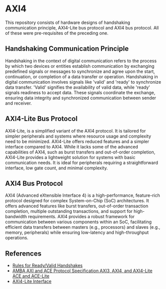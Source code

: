 # AXI4

This repository consists of hardware designs of handshaking communication principle, AXI4-Lite bus protocol and AXI4 bus protocol. All of these were pre-requisites of the preceding one.

## Handshaking Communication Principle

Handshaking in the context of digital communication refers to the process by which two devices or entities establish communication by exchanging predefined signals or messages to synchronize and agree upon the start, continuation, or completion of a data transfer or operation. Handshaking in digital communication involves signals like 'valid' and 'ready' to synchronize data transfer. 'Valid' signifies the availability of valid data, while 'ready' signals readiness to accept data. These signals coordinate the exchange, ensuring data integrity and synchronized communication between sender and receiver.

## AXI4-Lite Bus Protocol

AXI4-Lite, is a simplified variant of the AXI4 protocol. It is tailored for simpler peripherals and systems where resource usage and complexity need to be minimized. AXI4-Lite offers reduced features and a simpler interface compared to AXI4. While it lacks some of the advanced capabilities of AXI4, such as burst transfers and out-of-order completion, AXI4-Lite provides a lightweight solution for systems with basic communication needs. It is ideal for peripherals requiring a straightforward interface, low gate count, and minimal complexity.

## AXI4 Bus Protocol

AXI4 (Advanced eXtensible Interface 4) is a high-performance, feature-rich protocol designed for complex System-on-Chip (SoC) architectures. It offers advanced features like burst transfers, out-of-order transaction completion, multiple outstanding transactions, and support for high-bandwidth requirements. AXI4 provides a robust framework for communication between various components within an SoC, facilitating efficient data transfers between masters (e.g., processors) and slaves (e.g., memory, peripherals) while ensuring low-latency and high-throughput operations.

## References

- [Rules for Ready/Valid Handshakes](http://fpgacpu.ca/fpga/handshake.html)
- [AMBA AXI and ACE Protocol Specification AXI3, AXI4, and AXI4-Lite ACE and ACE-Lite](http://www.gstitt.ece.ufl.edu/courses/fall15/eel4720_5721/labs/refs/AXI4_specification.pdf)
- [AXI4-Lite Interface](https://www.realdigital.org/doc/a9fee931f7a172423e1ba73f66ca4081)
